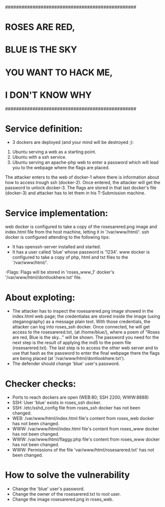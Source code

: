 
################################################
#               ROSES ARE RED,                 #
#              BLUE IS THE SKY                 #
#            YOU WANT TO HACK ME,              #
#             I DON'T KNOW WHY                 #     
################################################

# Service definition:
- 3 dockers are deployed (and your mind will be destroyed ;): 
1. Ubuntu serving a web as a starting point. 
2. Ubuntu with a ssh service.
3. Ubuntu serving an apache-php web to enter a password which will lead you to the webpage where the flags are placed.

The attacker enters to the web of docker-1 where there is information about how to access trough ssh (docker-2). Once entered, the attacker will get the password to unlock docker-3.
The flags are stored in that last docker's file (docker-3) and attacker has to let them in his T-Submission machine. 

# Service implementation:
web docker is configured to take a copy of the rosesarered.png image and index.html file from the host machine, letting it in '/var/www/html/'. 
ssh docker is configured attending to the following tips:
  - It has openssh-server installed and started. 
  - It has a user called 'blue' whose password is '1234'.
www docker is configured to take a copy of php, html and txt files to the '/var/www/html/'.


 
-Flags: 
    Flags will be stored in 'roses_www_1' docker's '/var/www/html/dontlookhere.txt' file. 

# About exploting:
- The attacker has to inspect the rosesarered.png image showed in the index.html web page; the credentialas are stored inside the image (using steganography) as a message plain text. With those credentials, the attacker can log into roses_ssh docker. Once connected, he will get access to the rosesarered.txt, (at /home/blue/), where a poem of "Roses are red, Blue is the sky..." will be shown. 
The password you need for the next step is the result of applying the md5 to the poem file (rosesarered.txt).
The last step is to access the other web server and to use that hash as the password to enter the final webpage there the flags are being placed (at '/var/www/html/dontlookhere.txt').
- The defender should change 'blue' user's password. 
  
# Checker checks:
- Ports to reach dockers are open (WEB:80; SSH 2200; WWW:8888)
- SSH: User 'blue' exists in roses_ssh docker. 
- SSH: /etc/sshd_config file from roses_ssh docker has not been changed. 
- WEB: /var/www/html/index.html file's content from roses_web docker has not been changed.
- WWW: /var/www/html/index.html file's content from roses_www docker has not been changed.
- WWW: /var/www/html/flaggy.php file's content from roses_www docker has not been changed. 
- WWW: Permissions of the file 'var/www/html/rosesarered.txt' has not been changed.

# How to solve the vulnerability
 - Change the 'blue' user's password.
 - Change the owner of the rosesarered.txt to root user.
 - Change the image rosesarered.png in roses_web.

